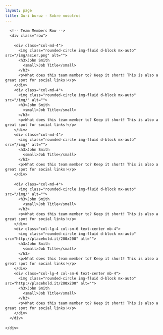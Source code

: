 ```yaml
---
layout: page
title: Guri buruz - Sobre nosotros
---
```


<div class="container">


      <!-- Team Members Row -->
      <div class="row">

        <div class="col-md-4">
          <img class="rounded-circle img-fluid d-block mx-auto" src="/img/asier.png" alt="">
          <h3>John Smith
            <small>Job Title</small>
          </h3>
          <p>What does this team member to? Keep it short! This is also a great spot for social links!</p>
        </div>
        <div class="col-md-4">
          <img class="rounded-circle img-fluid d-block mx-auto" src="/img/" alt="">
          <h3>John Smith
            <small>Job Title</small>
          </h3>
          <p>What does this team member to? Keep it short! This is also a great spot for social links!</p>
        </div>
        <div class="col-md-4">
          <img class="rounded-circle img-fluid d-block mx-auto" src="/img/" alt="">
          <h3>John Smith
            <small>Job Title</small>
          </h3>
          <p>What does this team member to? Keep it short! This is also a great spot for social links!</p>
        </div>

        <div class="col-md-4">
          <img class="rounded-circle img-fluid d-block mx-auto" src="/img/" alt="">
          <h3>John Smith
            <small>Job Title</small>
          </h3>
          <p>What does this team member to? Keep it short! This is also a great spot for social links!</p>
        </div>
        <div class="col-lg-4 col-sm-6 text-center mb-4">
          <img class="rounded-circle img-fluid d-block mx-auto" src="http://placehold.it/200x200" alt="">
          <h3>John Smith
            <small>Job Title</small>
          </h3>
          <p>What does this team member to? Keep it short! This is also a great spot for social links!</p>
        </div>
        <div class="col-lg-4 col-sm-6 text-center mb-4">
          <img class="rounded-circle img-fluid d-block mx-auto" src="http://placehold.it/200x200" alt="">
          <h3>John Smith
            <small>Job Title</small>
          </h3>
          <p>What does this team member to? Keep it short! This is also a great spot for social links!</p>
        </div>
      </div>

    </div>

